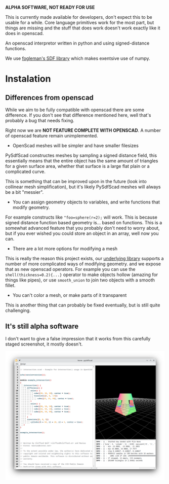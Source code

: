 **ALPHA SOFTWARE, NOT READY FOR USE**

This is currently made available for developers, don't expect this to be
usable for a while. Core language primitives work for the most part, but
things are missing and the stuff that does work doesn't work exactly like it
does in openscad.

An openscad interpretor written in python and using signed-distance functions.

We use [fogleman's SDF library](https://github.com/fogleman/sdf) which makes exentsive use
of numpy.

# Instalation

## Differences from openscad

While we aim to be fully compatible with openscad there are some difference. If
you don't see that difference mentioned here, well that's probably a bug
that needs fixing.

Right now we are **NOT FEATURE COMPLETE WITH OPENSCAD**. A number of openscad
feature remain unimplemented.

 * OpenScad meshes will be simpler and have smaller filesizes

PySdfScad constructes meshes by sampling a signed distance field, this essentially means that
the entire object has the same amount of triangles for a given surface area, whether that surface
is a large flat plain or a complicated curve.

This is something that can be improved upon in the future (look into collinear mesh simplification), 
but it's likely PySdfScad meshes will always be a bit "messier".

 * You can assign geometry objects to variables, and write functions that modify geometry.

For example constructs like  `"foo=sphere(r=2);` will work. This is because signed distance function
based geometry is... based on functions. This is a somewhat advanced feature that you
probably don't need to worry about, but if you ever wished you could store an object in an array, well
now you can.

 * There are a lot more options for modifying a mesh

This is really the reason this project exists, our [underlying library](https://github.com/fogleman/sdf#miscellaneous)
 supports a number of more complicated ways of modifying geometry. and we expose
that as new openscad operators. For example you can use the `shell(thickness=0.2){...}`
operator to make objects hollow (amazing for things like pipes), or use
`smooth_union` to join two objects with a smooth fillet.

 * You can't color a mesh, or make parts of it transparent

This is another thing that can probably be fixed eventually, but is still quite challenging.

## It's still alpha software

I don't want to give a false impression that it works from this carefully staged screenshot,
it mostly doesn't.

![](Screenshot_0.png)

